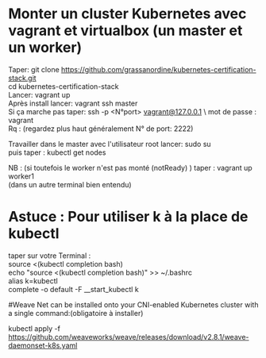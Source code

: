  # Monter un cluster Kubernetes avec vagrant et virtualbox (un master et un worker)
Taper: git clone https://github.com/grassanordine/kubernetes-certification-stack.git \
cd kubernetes-certification-stack \
Lancer: vagrant up \
Après install lancer: vagrant ssh master \
Si ça marche pas taper:  ssh -p <N°port> vagrant@127.0.0.1 \ 
mot de passe : vagrant \
Rq : (regardez plus haut généralement N° de port: 2222) 

Travailler dans le master avec l'utilisateur root lancer: sudo su  
puis taper : kubectl get nodes 

NB : (si toutefois le worker n'est pas monté (notReady) ) taper : vagrant up worker1 \
(dans un autre terminal bien entendu) 

# Astuce : Pour utiliser k à la place de kubectl 
taper sur votre Terminal :\
source <(kubectl completion bash) \
echo "source <(kubectl completion bash)" >> ~/.bashrc \
alias k=kubectl \
complete -o default -F __start_kubectl k

#Weave Net can be installed onto your CNI-enabled Kubernetes cluster with a single command:(obligatoire à installer)

kubectl apply -f https://github.com/weaveworks/weave/releases/download/v2.8.1/weave-daemonset-k8s.yaml

